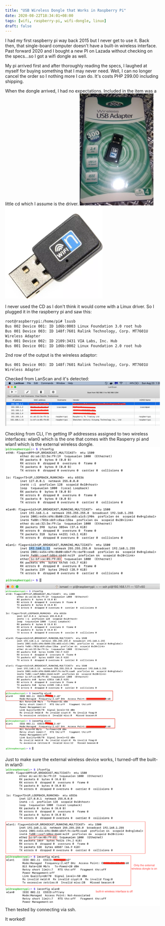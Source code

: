 ```yaml
--- 
title: "USB Wireless Dongle that Works in Raspberry Pi"
date: 2020-08-22T18:34:01+08:00
tags: [wifi, raspberry-pi, wifi-dongle, linux]
draft: false
--- 
```


I had my first raspberry pi way back 2015 but I never get to use it. Back then, that single-board computer doesn't have a built-in wireless interface.
Past forward 2020 and I bought a new PI on Lazada without checking on the specs...so I got a wifi dongle as well.

My pi arrived first and after thoroughly reading the specs, I laughed at myself for buying something that I may never need.
Well, I can no longer cancel the order so I nothing more I can do. It's costs PHP 299.00 including shipping.

When the dongle arrived, I had no expectations. Included in the item was a little cd which I assume is the driver.
![Boxed USB Wireless Dongle Item](/images/usb_wireless_dongle_boxed.jpg)
![Close-up Look of the USB Wireless Dongle](/images/usb_wireless_dongle_closeup.png)


I never used the CD as I don't think it would come with a Linux driver. So I plugged it in the raspberry pi and saw this:
```
root@raspberrypi:/home/pi# lsusb
Bus 002 Device 001: ID 1d6b:0003 Linux Foundation 3.0 root hub
Bus 001 Device 003: ID 148f:7601 Ralink Technology, Corp. MT7601U Wireless Adapter
Bus 001 Device 002: ID 2109:3431 VIA Labs, Inc. Hub
Bus 001 Device 001: ID 1d6b:0002 Linux Foundation 2.0 root hub
```
2nd row of the output is the wireless adaptor:
```
Bus 001 Device 003: ID 148f:7601 Ralink Technology, Corp. MT7601U Wireless Adapter
```
Checked from LanScan and it's detected:
![LanScan Devices on my network](/images/detected_local_devices.png)

Checking from CLI, I'm getting IP addressess assigned to two wireless interfaces: wlan0 which is the one that comes with the Rasperry pi and wlan1 which is the external wireless dongle.
![Two Wireless Interfaces Seen from ifconfig](/images/ifconfig_two_wlan_interfaces.png)
![Two Wireless Interfaces Connected to WIFI Router](/images/ifconfig_two_wlan_interfaces_to_wifirouter.png)

Just to make sure the external wireless device works, I turned-off the built-in wlan0:
![wlan1 Only](/images/only_external_wlan1_active.png)
Then tested by connecting via ssh.

It worked!
